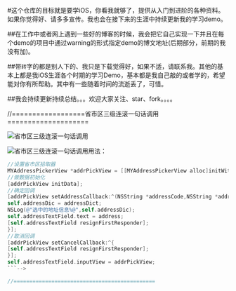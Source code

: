 #这个仓库的目标就是要学iOS，你看我就够了，提供从入门到进阶的各种资料。如果你觉得好、请多多宣传。我也会在接下来的生涯中持续更新我的学习demo。

##在工作中或者网上遇到一些好的博客的时候，我会把它自己实现一下并且在每个demo的项目中通过warning的形式指定demo的博文地址(后期部分，前期的我没有加)。

##带`转`字的都是别人下的、我只是下载觉得好，如果不适，请联系我。其他的基本上都是我iOS生涯各个时期的学习Demo，基本都是我自己敲的或者学的，希望能对你有所帮助。其中有一些随着时间的流逝丢了，可惜。

##我会持续更新持续总结。。。欢迎大家关注、star、fork。。。。


//==================省市区三级连滚一句话调用====================

![省市区三级连滚一句话调用](https://github.com/huang303513/iOS-Study-Demo/blob/master/screenshoot/%E7%9C%81%E5%B8%82%E5%8C%BA%E4%B8%89%E7%BA%A7%E8%87%AA%E5%8A%A8%E8%BF%9E%E6%BB%9A.gif)

![省市区三级连滚一句话调用](https://github.com/huang303513/iOS-Study-Demo/tree/master/%E7%9C%81%E5%B8%82%E5%8C%BA%E4%B8%89%E7%BA%A7%E8%BF%9E%E6%BB%9A%E4%B8%80%E5%8F%A5%E8%AF%9D%E8%B0%83%E7%94%A8)用法：

```Objective-C
//设置省市区拾取器
MYAddressPickerView *addrPickView = [[MYAddressPickerView alloc]initWithFrame:CGRectMake(0, 0, __kScreenWidth, 256)];
//做数据初始化
[addrPickView initData];
//确定回调
[addrPickView setAddressCallback:^(NSString *addressCode,NSString *address,NSDictionary *addressDict) {
self.addressDic = addressDict;
NSLog(@"选中的地址信息%@",self.addressDic);
self.addressTextField.text = address;
[self.addressTextField resignFirstResponder];
}];
//取消回调
[addrPickView setCancelCallback:^{
[self.addressTextField resignFirstResponder];
}];
self.addressTextField.inputView = addrPickView;
```-->

//=============================================